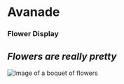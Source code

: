 # Avanade

### **Flower Display**
## *Flowers are really pretty*
![Image of a boquet of flowers](https://i.pinimg.com/originals/f2/15/7d/f2157d5c8b88143cf46f24b51b9fb71c.jpg)
